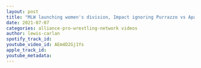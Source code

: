 ```yaml
---
layout: post
title: "MLW launching women's division, Impact ignoring Purrazzo vs Apache title vs title match?"
date: 2021-07-07
categories: alliance-pro-wrestling-network videos
author: lewis-carlan
spotify_track_id: 
youtube_video_id: AEm4D2Gj1Ys
apple_track_id: 
youtube_metadata: 
---
```

